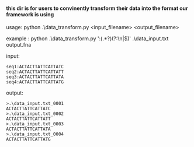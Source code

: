 #### this dir is for users to convinently transform their data into the format our framework is using

usage:  python .\data_transform.py <regex expression> <input_filename> <output_filename>



example : python .\data_transform.py ':(.*?)(?:\n|$)' .\data_input.txt output.fna

input:
```
seq1:ACTACTTATTCATTATC
seq2:ACTACTTATTCATTATT
seq3:ACTACTTATTCATTATA
seq4:ACTACTTATTCATTATG
```
output:
```
>.\data_input.txt_0001
ACTACTTATTCATTATC
>.\data_input.txt_0002
ACTACTTATTCATTATT
>.\data_input.txt_0003
ACTACTTATTCATTATA
>.\data_input.txt_0004
ACTACTTATTCATTATG
```
